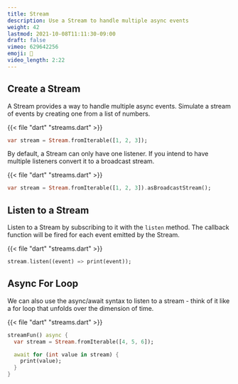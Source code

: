 ```yaml
---
title: Stream
description: Use a Stream to handle multiple async events
weight: 42
lastmod: 2021-10-08T11:11:30-09:00
draft: false
vimeo: 629642256
emoji: 🌊
video_length: 2:22
---
```


## Create a Stream

A Stream provides a way to handle multiple async events. Simulate a stream of events by creating one from a list of numbers.

{{< file "dart" "streams.dart" >}}

```dart
var stream = Stream.fromIterable([1, 2, 3]);
```

By default, a Stream can only have one listener. If you intend to have multiple listeners convert it to a broadcast stream.

{{< file "dart" "streams.dart" >}}

```dart
var stream = Stream.fromIterable([1, 2, 3]).asBroadcastStream();
```

## Listen to a Stream

Listen to a Stream by subscribing to it with the `listen` method. The callback function will be fired for each event emitted by the Stream.

{{< file "dart" "streams.dart" >}}

```dart
stream.listen((event) => print(event));
```

## Async For Loop

We can also use the async/await syntax to listen to a stream - think of it like a for loop that unfolds over the dimension of time.

{{< file "dart" "streams.dart" >}}

```dart
streamFun() async {
  var stream = Stream.fromIterable([4, 5, 6]);

  await for (int value in stream) {
    print(value);
  }
}
```

